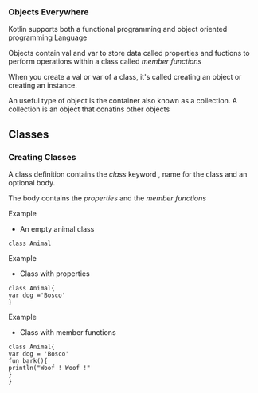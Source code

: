 ### Objects Everywhere 

Kotlin supports both a functional programming and object oriented programming Language

Objects contain val and var  to store data called properties and fuctions to perform operations within a class called *member functions*

 When you create a val or var of a class, it's called creating an object or creating an instance.
 
 An useful type of object is the container also known as a collection. A collection is an object that conatins other objects

## Classes

### Creating Classes

A class definition contains the *class* keyword , name for the class and an optional body.

The body contains the *properties* and the *member functions*

Example

- An empty animal class
```
class Animal
````

Example 

- Class with properties

```
class Animal{
var dog ='Bosco'
}
```

Example 

- Class with member functions

```
class Animal{
var dog = 'Bosco'
fun bark(){
println("Woof ! Woof !"
}
}
```
